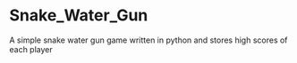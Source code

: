 # Snake_Water_Gun
A simple snake water gun game written in python and stores high scores of each player
